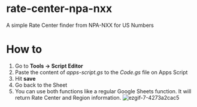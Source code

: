 # rate-center-npa-nxx
A simple Rate Center finder from NPA-NXX for US Numbers

# How to

1. Go to **Tools -> Script Editor**
2. Paste the content of _apps-script.gs_ to the _Code.gs_ file on Apps Script
3. Hit **save**
4. Go back to the Sheet
5. You can use both functions like a regular Google Sheets function. It will return Rate Center and Region information.
![ezgif-7-4273a2cac5](https://user-images.githubusercontent.com/59377994/146551473-f28e7d13-d8b2-4c99-8374-9f62e9f684bb.gif)
